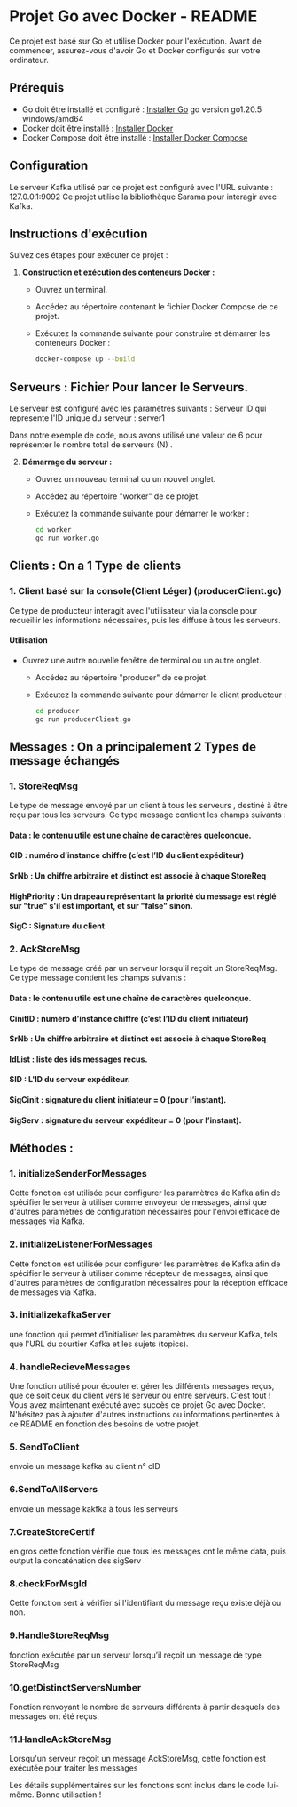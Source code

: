 # Projet Go avec Docker - README

Ce projet est basé sur Go et utilise Docker pour l'exécution. Avant de commencer, assurez-vous d'avoir Go et Docker configurés sur votre ordinateur.

## Prérequis

- Go doit être installé et configuré : [Installer Go](https://golang.org/doc/install) go version go1.20.5 windows/amd64
- Docker doit être installé : [Installer Docker](https://docs.docker.com/get-docker/)
- Docker Compose doit être installé : [Installer Docker Compose](https://docs.docker.com/compose/install/)
## Configuration
Le serveur Kafka utilisé par ce projet est configuré avec l'URL suivante : 127.0.0.1:9092
Ce projet utilise la bibliothèque Sarama pour interagir avec Kafka.

## Instructions d'exécution

Suivez ces étapes pour exécuter ce projet :

1. **Construction et exécution des conteneurs Docker :**

   - Ouvrez un terminal.

   - Accédez au répertoire contenant le fichier Docker Compose de ce projet.

   - Exécutez la commande suivante pour construire et démarrer les conteneurs Docker :
     
     ```bash
     docker-compose up --build
     ```

## Serveurs : Fichier Pour lancer le Serveurs.
Le serveur est configuré avec les paramètres suivants :
Serveur ID qui represente l'ID unique du serveur   : server1

Dans notre exemple de code, nous avons utilisé une valeur de 6 pour représenter le nombre total de serveurs (N) .

2. **Démarrage du serveur :**

   - Ouvrez un nouveau terminal ou un nouvel onglet.

   - Accédez au répertoire "worker" de ce projet.

   - Exécutez la commande suivante pour démarrer le worker :
     
     ```bash
     cd worker
     go run worker.go
     ```
## Clients : On a 1 Type de clients

### 1. Client basé sur la console(Client Léger) (producerClient.go)

Ce type de producteur interagit avec l'utilisateur via la console pour recueillir les informations nécessaires, puis les diffuse à tous les serveurs.

#### Utilisation

- Ouvrez une autre nouvelle fenêtre de terminal ou un autre onglet.

   - Accédez au répertoire "producer" de ce projet.

   - Exécutez la commande suivante pour démarrer le client producteur :
     
     ```bash
     cd producer
     go run producerClient.go

## Messages : On a principalement 2 Types de message échangés
### 1. StoreReqMsg
Le type de message envoyé par un client à tous les serveurs , destiné à être reçu par tous les serveurs.
Ce type message contient les champs suivants :
#### Data : le contenu utile est une chaîne de caractères quelconque.
#### CID : numéro d’instance chiffre (c’est l’ID du client expéditeur)
#### SrNb : Un chiffre arbitraire et distinct est associé à chaque StoreReq
#### HighPriority : Un drapeau représentant la priorité du message est réglé sur "true" s'il est important, et sur "false" sinon.
#### SigC : Signature du client
### 2. AckStoreMsg
Le type de message créé par un serveur lorsqu'il reçoit un StoreReqMsg.
Ce type message contient les champs suivants :
#### Data : le contenu utile est une chaîne de caractères quelconque.
#### CinitID : numéro d’instance chiffre (c’est l’ID du client initiateur)
#### SrNb : Un chiffre arbitraire et distinct est associé à chaque StoreReq
#### IdList : liste des ids messages recus.
#### SID : L'ID du serveur expéditeur.
#### SigCinit : signature du client initiateur = 0 (pour l’instant).
#### SigServ : signature du serveur expéditeur  = 0 (pour l’instant).
## Méthodes :
### 1. initializeSenderForMessages
Cette fonction est utilisée pour configurer les paramètres de Kafka afin de spécifier le serveur à utiliser comme envoyeur de messages, ainsi que d'autres paramètres de configuration nécessaires pour l'envoi efficace de messages via Kafka.
### 2. initializeListenerForMessages
Cette fonction est utilisée pour configurer les paramètres de Kafka afin de spécifier le serveur à utiliser comme récepteur de messages, ainsi que d'autres paramètres de configuration nécessaires pour la réception efficace de messages via Kafka.
### 3. initializekafkaServer
une fonction qui permet d'initialiser les paramètres du serveur Kafka, tels que l'URL du courtier Kafka et les sujets (topics).
### 4. handleRecieveMessages
Une fonction utilisé pour écouter et gérer les différents messages reçus, que ce soit ceux du client vers le serveur ou entre serveurs.
C'est tout ! Vous avez maintenant exécuté avec succès ce projet Go avec Docker. N'hésitez pas à ajouter d'autres instructions ou informations pertinentes à ce README en fonction des besoins de votre projet.
### 5. SendToClient
envoie un message kafka au client n° cID
### 6.SendToAllServers
envoie un message kakfka à tous les serveurs
### 7.CreateStoreCertif
en gros cette fonction vérifie que tous les messages ont le même data, puis output la concaténation des sigServ
### 8.checkForMsgId
Cette fonction sert à vérifier si l'identifiant du message reçu existe déjà ou non.
### 9.HandleStoreReqMsg
fonction exécutée par un serveur lorsqu’il reçoit un message de type StoreReqMsg 
### 10.getDistinctServersNumber 
Fonction renvoyant le nombre de serveurs différents à partir desquels des messages ont été reçus.
### 11.HandleAckStoreMsg
Lorsqu'un serveur reçoit un message AckStoreMsg, cette fonction est exécutée pour traiter les messages

Les détails supplémentaires sur les fonctions sont inclus dans le code lui-même.
Bonne utilisation !

